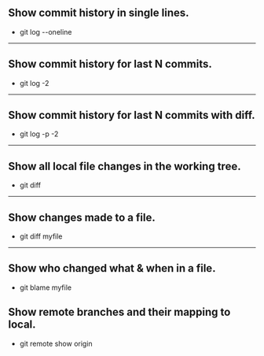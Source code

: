 ## Show commit history in single lines.
* git log --oneline
 ----------------------------------------------------------------------
## Show commit history for last N commits.
* git log -2
 ----------------------------------------------------------------------
## Show commit history for last N commits with diff.
* git log -p -2
 ---------------------------------------------------------------------
## Show all local file changes in the working tree.
* git diff
 ---------------------------------------------------------------------
## Show changes made to a file.
* git diff myfile
 ---------------------------------------------------------------------
## Show who changed what & when in a file.
* git blame myfile
## Show remote branches and their mapping to local.
* git remote show origin  




